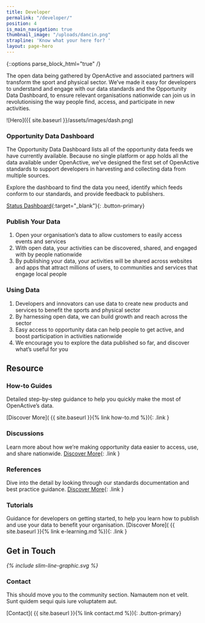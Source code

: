 ```yaml
---
title: Developer
permalink: "/developer/"
position: 4
is_main_navigation: true
thumbnail_image: "/uploads/dancin.png"
strapline: 'Know what your here for? '
layout: page-hero
---
```


{::options parse_block_html="true" /}


<article>
<div class="one">

The open data being gathered by OpenActive and associated partners will transform the sport and physical sector. We’ve made it easy for developers to understand and engage with our data standards and the Opportunity Data Dashboard, to ensure relevant organisations nationwide can join us in revolutionising the way people find, access, and participate in new activities.

</div>
</article>


<article >
<div class="two">

![Hero]({{ site.baseurl }}/assets/images/dash.png)

</div>
<div class="two">

### Opportunity Data Dashboard
The Opportunity Data Dashboard lists all of the opportunity data feeds we have currently available. Because no single platform or app holds all the data available under OpenActive, we’ve designed the first set of OpenActive standards to support developers in harvesting and collecting data from multiple sources.

Explore the dashboard to find the data you need, identify which feeds conform to our standards, and provide feedback to publishers. 


[Status Dashboard](http://status.openactive.io/){:target="_blank"}{: .button-primary}

</div>
</article>



<article class="call_to_action">
<div class="subgrid">
<div class="two publish gradient list">

### Publish Your Data

1. Open your organisation’s data to allow customers to easily access events and services
2. With open data, your activities can be discovered, shared, and engaged with by people nationwide
3. By publishing your data, your activities will be shared across websites and apps that attract millions of users, to communities and services that engage local people



</div>
<div class="two use gradient list">

### Using Data

1. Developers and innovators can use data to create new products and services to benefit the sports and physical sector
2. By harnessing open data, we can build growth and reach across the sector
3. Easy access to opportunity data can help people to get active, and boost participation in activities nationwide
4. We encourage you to explore the data published so far, and discover what’s useful for you


</div>
</div>
</article>

<article class="call_to_action title-row">
<h2 class="sub-heading-two">Resource</h2>

<div class="subgrid">
<div class="four">

### How-to Guides
Detailed step-by-step guidance to help you quickly make the most of OpenActive’s data.

[Discover More]( {{ site.baseurl }}{% link how-to.md %}){: .link }

</div>
<div class="four">

### Discussions
Learn more about how we’re making opportunity data easier to access, use, and share nationwide.
[Discover More](https://www.openactive.io/public-openactive-w3c/){: .link }

</div>
<div class="four">

### References
Dive into the detail by looking through our standards documentation and best practice guidance.
[Discover More](https://www.w3.org/2017/08/realtime-paged-data-exchange/){: .link }

</div>
<div class="four">

### Tutorials
Guidance for developers on getting started, to help you learn how to publish and use your data to benefit your organisation. 
[Discover More]( {{ site.baseurl }}{% link e-learning.md %}){: .link }

</div>
</div>
</article>



<article markdown="0" class="call_to_action--full-width">
<h2 class="sub-heading-two">Get in Touch</h2>
<i class="line-graphic">{% include slim-line-graphic.svg %}</i>

<div markdown="1" class="one">

### Contact
This should move you to the community section. Namautem non et velit. Sunt quidem sequi quis iure voluptatem aut.

[Contact]( {{ site.baseurl }}{% link contact.md %}){: .button-primary}

</div>
<figure>
<div class="triangle"></div>
<div class="stripe"></div>
<div style="background: url({{ site.baseurl }}/assets/images/sideplank.jpg)center center / cover no-repeat;"></div>
</figure>
</article>
